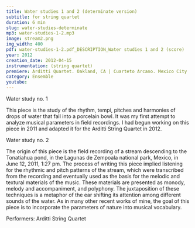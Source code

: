 ```yaml
---
title: Water studies 1 and 2 (determinate version)
subtitle: for string quartet
duration: 6 min
slug: water-studies-determinate
mp3: water-studies-1-2.mp3
image: stream2.png
img_width: 400
pdf: water-studies-1-2.pdf_DESCRIPTION_Water studies 1 and 2 (score)
year: 2012
creation_date: 2012-04-15
instrumentation: (string quartet)
premiere: Arditti Quartet. Oakland, CA | Cuarteto Arcano. Mexico City
category: Ensemble
youtube:
---
```


Water study no. 1

This piece is the study of the rhythm, tempi, pitches and harmonies of drops of water that fall into a porcelain bowl. It was my first attempt to analyze musical parameters in field recordings. I had begun working on this piece in 2011 and adapted it for the Arditti String Quartet in 2012. 

Water study no. 2

The origin of this piece is the field recording of a stream descending to the Tonatiahua pond, in the Lagunas de Zempoala national park, Mexico, in June 12, 2011, 1:27 pm. The process of writing this piece implied listening for the rhythmic and pitch patterns of the stream, which were transcribed from the recording and eventually used as the basis for the melodic and textural materials of the music. These materials are presented as monody, melody and accompaniment, and polyphony. The juxtaposition of these techniques is a metaphor of the ear shifting its attention among different sounds of the water. As in many other recent works of mine, the goal of this piece is to incorporate the parameters of nature into musical vocabulary.

Performers: Arditti String Quartet